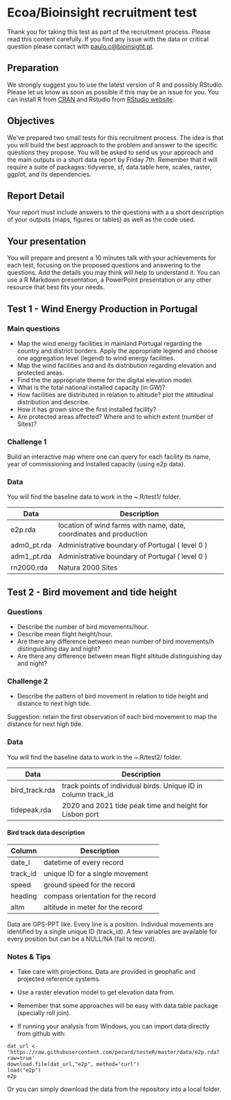 
# Ecoa/Bioinsight recruitment test

Thank you for taking this test as part of the recruitment process.
Please read this content carefully. If you find any issue with the data
or critical question please contact with
<a href="mailto:paulo.c@bioinsight.pt" class="email">paulo.c@bioinsight.pt</a>.

## Preparation

We strongly suggest you to use the latest version of R and possibly
RStudio. Please let us know as soon as possible if this may be an issue
for you. You can install R from [CRAN](https://CRAN.R-project.org) and
Rstudio from [RStudio
website](https://www.rstudio.com/products/rstudio-desktop-pro/download-commercial/).

## Objectives

We’ve prepared two small tests for this recruitment process. The idea is
that you will build the best approach to the problem and answer to the
specific questions they propose. You will be asked to send us your
approach and the main outputs in a short data report by Friday 7th.
Remember that it will require a suite of packages: tidyverse, sf,
data.table here, scales, raster, ggplot, and its dependencies.

## Report Detail

Your report must include answers to the questions with a a short
description of your outputs (maps, figures or tables) as well as the
code used.

## Your presentation

You will prepare and present a 10 minutes talk with your achievements
for each test, focusing on the proposed questions and answering to the
questions. Add the details you may think will help to understand it. You
can use a R Markdown presentation, a PowerPoint presentation or any
other resource that best fits your needs.

## Test 1 - Wind Energy Production in Portugal

### Main questions

-   Map the wind energy facilities in mainland Portugal regarding the
    country and district borders. Apply the appropriate legend and
    choose one aggregation level (legend) to wind energy facilities.
-   Map the wind facilities and and its distribution regarding elevation
    and protected areas.
-   Find the the appropriate theme for the digital elevation model.
-   What is the total national installed capacity (in GW)?
-   How facilities are distributed in relation to altitude? plot the
    attitudinal distribution and describe.
-   How it has grown since the first installed facility?
-   Are protected areas affected? Where and to which extent (number of
    Sites)?

### Challenge 1

Build an interactive map where one can query for each facility its name,
year of commissioning and installed capacity (using e2p data).

### Data

You will find the baseline data to work in the \~.R/test1/ folder.

| Data         | Description                                                        |
|--------------|--------------------------------------------------------------------|
| e2p.rda      | location of wind farms with name, date, coordinates and production |
| adm0\_pt.rda | Administrative boundary of Portugal ( level 0 )                    |
| adm1\_pt.rda | Administrative boundary of Portugal ( level 0 )                    |
| rn2000.rda   | Natura 2000 Sites                                                  |

## Test 2 - Bird movement and tide height

### Questions

-   Describe the number of bird movements/hour.
-   Describe mean flight height/hour.
-   Are there any difference between mean number of bird movements/h
    distinguishing day and night?
-   Are there any difference between mean flight altitude distinguishing
    day and night?

### Challenge 2

-   Describe the pattern of bird movement in relation to tide height and
    distance to next high tide.

Suggestion: retain the first observation of each bird movement to map
the distance for next high tide.

### Data

You will find the baseline data to work in the \~.R/test2/ folder.

| Data            | Description                                                     |
|-----------------|-----------------------------------------------------------------|
| bird\_track.rda | track points of individual birds. Unique ID in column track\_id |
| tidepeak.rda    | 2020 and 2021 tide peak time and height for Lisbon port         |

#### Bird track data description

| Column    | Description                        |
|-----------|------------------------------------|
| date\_l   | datetime of every record           |
| track\_id | unique ID for a single movement    |
| speed     | ground speed for the record        |
| heading   | compass orientation for the record |
| altm      | altitude in meter for the record   |

Data are GPS-PPT like. Every line is a position. Individual movements
are identified by a single unique ID (track\_id). A few variables are
available for every position but can be a NULL/NA (fail to record).

### Notes & Tips

-   Take care with projections. Data are provided in geophafic and
    projected reference systems.

-   Use a raster elevation model to get elevation data from.

-   Remember that some approaches will be easy with data.table package
    (specially roll join).

-   If running your analysis from Windows, you can import data directly
    from github with:

<!-- -->

    dat_url <- 'https://raw.githubusercontent.com/pecard/testeR/master/data/e2p.rda?raw=true'
    download.file(dat_url,"e2p", method="curl")
    load("e2p")
    e2p

Or you can simply download the data from the repository into a local
folder.
